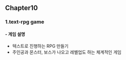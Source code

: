 ## Chapter10

### 1.text-rpg game

#### - 게임 설명

- 텍스트로 진행하는 RPG 만들기
- 주인공과 몬스터, 보스가 나오고 레벨업도 하는 체계적인 게임

